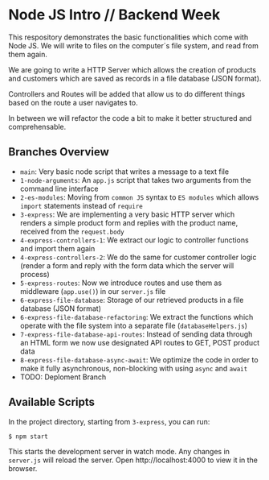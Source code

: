 # Node JS Intro // Backend Week

This respository demonstrates the basic functionalities which come with Node JS.
We will write to files on the computer´s file system, and read from them again.

We are going to write a HTTP Server which allows the creation of products and customers which are saved as records in a file database (JSON format).

Controllers and Routes will be added that allow us to do different things based on the route a user navigates to.

In between we will refactor the code a bit to make it better structured and comprehensable.

## Branches Overview

- `main`: Very basic node script that writes a message to a text file
- `1-node-arguments`: An `app.js` script that takes two arguments from the command line interface
- `2-es-modules`: Moving from `common JS` syntax to `ES modules` which allows `import` statements instead of `require`
- `3-express`: We are implementing a very basic HTTP server which renders a simple product form and replies with the product name, received from the `request.body`
- `4-express-controllers-1`: We extract our logic to controller functions and import them again
- `4-express-controllers-2`: We do the same for customer controller logic (render a form and reply with the form data which the server will process)
- `5-express-routes`: Now we introduce routes and use them as middleware (`app.use()`) in our `server.js` file
- `6-express-file-database`: Storage of our retrieved products in a file database (JSON format)
- `6-express-file-database-refactoring`: We extract the functions which operate with the file system into a separate file (`databaseHelpers.js`)
- `7-express-file-database-api-routes`: Instead of sending data through an HTML form we now use designated API routes to GET, POST product data
- `8-express-file-database-async-await`: We optimize the code in order to make it fully asynchronous, non-blocking with using `async` and `await`
- TODO: Deploment Branch

## Available Scripts

In the project directory, starting from `3-express`, you can run:

```bash
$ npm start
```

This starts the development server in watch mode. Any changes in `server.js` will reload the server.
Open http://localhost:4000 to view it in the browser.
